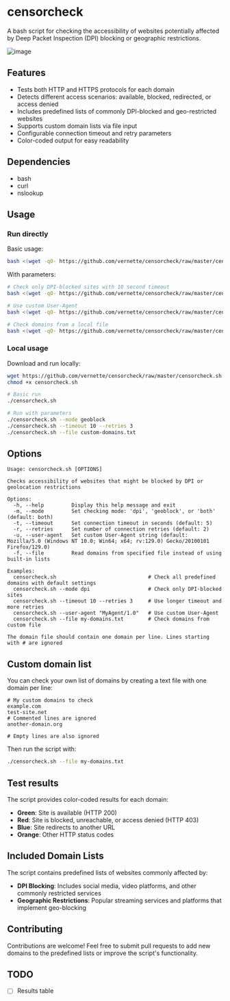 # censorcheck

A bash script for checking the accessibility of websites potentially affected by Deep Packet Inspection (DPI) blocking or geographic restrictions.

![image](https://i.imgur.com/9QLDY90.png)

## Features

- Tests both HTTP and HTTPS protocols for each domain
- Detects different access scenarios: available, blocked, redirected, or access denied
- Includes predefined lists of commonly DPI-blocked and geo-restricted websites
- Supports custom domain lists via file input
- Configurable connection timeout and retry parameters
- Color-coded output for easy readability

## Dependencies

- bash
- curl
- nslookup

## Usage

### Run directly

Basic usage:

```bash
bash <(wget -qO- https://github.com/vernette/censorcheck/raw/master/censorcheck.sh)
```

With parameters:

```bash
# Check only DPI-blocked sites with 10 second timeout
bash <(wget -qO- https://github.com/vernette/censorcheck/raw/master/censorcheck.sh) --mode dpi --timeout 10

# Use custom User-Agent
bash <(wget -qO- https://github.com/vernette/censorcheck/raw/master/censorcheck.sh) --user-agent "CustomAgent/2.0"

# Check domains from a local file
bash <(wget -qO- https://github.com/vernette/censorcheck/raw/master/censorcheck.sh) --file ~/my-domains.txt
```

### Local usage

Download and run locally:

```bash
wget https://github.com/vernette/censorcheck/raw/master/censorcheck.sh
chmod +x censorcheck.sh

# Basic run
./censorcheck.sh

# Run with parameters
./censorcheck.sh --mode geoblock
./censorcheck.sh --timeout 10 --retries 3
./censorcheck.sh --file custom-domains.txt
```

## Options

```
Usage: censorcheck.sh [OPTIONS]

Checks accessibility of websites that might be blocked by DPI or geolocation restrictions

Options:
  -h, --help         Display this help message and exit
  -m, --mode         Set checking mode: 'dpi', 'geoblock', or 'both' (default: both)
  -t, --timeout      Set connection timeout in seconds (default: 5)
  -r, --retries      Set number of connection retries (default: 2)
  -u, --user-agent   Set custom User-Agent string (default: Mozilla/5.0 (Windows NT 10.0; Win64; x64; rv:129.0) Gecko/20100101 Firefox/129.0)
  -f, --file         Read domains from specified file instead of using built-in lists

Examples:
  censorcheck.sh                              # Check all predefined domains with default settings
  censorcheck.sh --mode dpi                   # Check only DPI-blocked sites
  censorcheck.sh --timeout 10 --retries 3     # Use longer timeout and more retries
  censorcheck.sh --user-agent "MyAgent/1.0"   # Use custom User-Agent
  censorcheck.sh --file my-domains.txt        # Check domains from custom file

The domain file should contain one domain per line. Lines starting with # are ignored
```

## Custom domain list

You can check your own list of domains by creating a text file with one domain per line:

```
# My custom domains to check
example.com
test-site.net
# Commented lines are ignored
another-domain.org

# Empty lines are also ignored
```

Then run the script with:

```bash
./censorcheck.sh --file my-domains.txt
```

## Test results

The script provides color-coded results for each domain:

- **Green**: Site is available (HTTP 200)
- **Red**: Site is blocked, unreachable, or access denied (HTTP 403)
- **Blue**: Site redirects to another URL
- **Orange**: Other HTTP status codes

## Included Domain Lists

The script contains predefined lists of websites commonly affected by:

- **DPI Blocking**: Includes social media, video platforms, and other commonly restricted services
- **Geographic Restrictions**: Popular streaming services and platforms that implement geo-blocking

## Contributing

Contributions are welcome! Feel free to submit pull requests to add new domains to the predefined lists or improve the script's functionality.

## TODO

- [ ] Results table
